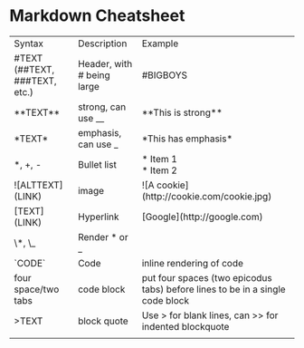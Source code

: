 # **Markdown Cheatsheet**
<table>
  <tr>
    <td>Syntax</td>
    <td>Description</td>
    <td>Example</td>
  </tr>
  <tr>
    <td>#TEXT (##TEXT, ###TEXT, etc.)</td>
    <td>Header, with # being large</td> 
    <td>#BIGBOYS</td>
  </tr>
  <tr>
    <td>**TEXT**</td>
    <td>strong, can use __</td>
    <td>**This is strong**</td>
  </tr>
  <tr>
    <td>*TEXT*</td>
    <td>emphasis, can use _</td>
    <td>*This has emphasis*</td>
  </tr>
  <tr>
    <td>*, +, -</td>
    <td>Bullet list</td>
    <td>* Item 1 <br /> * Item 2</td>
  </tr>
  <tr>
    <td>![ALTTEXT](LINK)</td>
    <td>image</td>
    <td>![A cookie](http://cookie.com/cookie.jpg)</td>
  </tr>
  <tr>
    <td>[TEXT](LINK)</td>
    <td>Hyperlink</td>
    <td>[Google](http://google.com)</td>
  </tr>
  <tr>
    <td>\*, \_</td>
    <td>Render * or _</td>
    <td></td>
  </tr>
  <tr>
    <td>`CODE`</td>
    <td>Code</td>
    <td>inline rendering of code</td>
  </tr>
  <tr>
    <td>four space/two tabs</td>
    <td>code block</td>
    <td>put four spaces (two epicodus tabs) before lines to be in a single code block</td>
  </tr>
  <tr>
    <td>>TEXT</td>
    <td>block quote</td>
    <td>Use > for blank lines, can >> for indented blockquote</td>
  </tr>
  <tr>
    <td></td>
    <td></td>
    <td></td>
  </tr>
  
